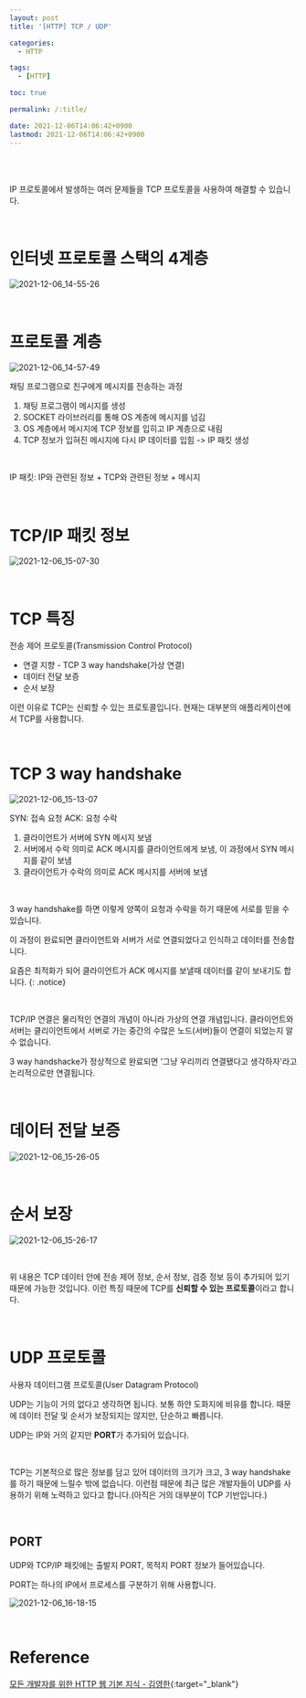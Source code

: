 ```yaml
---
layout: post
title: '[HTTP] TCP / UDP'

categories:
  - HTTP

tags:
  - [HTTP]

toc: true

permalink: /:title/

date: 2021-12-06T14:06:42+0900
lastmod: 2021-12-06T14:06:42+0900
---
```


<br>
<br>

IP 프로토콜에서 발생하는 여러 문제들을 TCP 프로토콜을 사용하여 해결할 수 있습니다.

<br>

# 인터넷 프로토콜 스택의 4계층

![2021-12-06_14-55-26](https://user-images.githubusercontent.com/87692499/144794863-a9aeb491-eba1-4280-a212-6e9b735690fc.png)

<br>

# 프로토콜 계층

![2021-12-06_14-57-49](https://user-images.githubusercontent.com/87692499/144795076-6420f2cc-e992-4de7-9f91-f059c4717740.png)

채팅 프로그램으로 친구에게 메시지를 전송하는 과정

1. 채팅 프로그램이 메시지를 생성
2. SOCKET 라이브러리를 통해 OS 계층에 메시지를 넘김
3. OS 계층에서 메시지에 TCP 정보를 입히고 IP 계층으로 내림
4. TCP 정보가 입혀진 메시지에 다시 IP 데이터를 입힘 -> IP 패킷 생성

<br>

IP 패킷: IP와 관련된 정보 + TCP와 관련된 정보 + 메시지

<br>

# TCP/IP 패킷 정보

![2021-12-06_15-07-30](https://user-images.githubusercontent.com/87692499/144795996-cb6aeb12-5fbb-4770-b7ca-31a0e83f4184.png)

<br>

# TCP 특징

전송 제어 프로토콜(Transmission Control Protocol)

- 연결 지향 - TCP 3 way handshake(가상 연결)
- 데이터 전달 보증
- 순서 보장

이런 이유로 TCP는 신뢰할 수 있는 프로토콜입니다. 현재는 대부분의 애플리케이션에서 TCP를 사용합니다.

<br>

# TCP 3 way handshake

![2021-12-06_15-13-07](https://user-images.githubusercontent.com/87692499/144796577-6150d1f1-905b-4d3c-92fd-4dcb64401ef1.png)

SYN: 접속 요청
ACK: 요청 수락

1. 클라이언트가 서버에 SYN 메시지 보냄
2. 서버에서 수락 의미로 ACK 메시지를 클라이언트에게 보냄, 이 과정에서 SYN 메시지를 같이 보냄
3. 클라이언트가 수락의 의미로 ACK 메시지를 서버에 보냄

<br>

3 way handshake를 하면 이렇게 양쪽이 요청과 수락을 하기 때문에 서로를 믿을 수 있습니다.

이 과정이 완료되면 클라이언트와 서버가 서로 연결되었다고 인식하고 데이터를 전송합니다.

요즘은 최적화가 되어 클라이언트가 ACK 메시지를 보낼때 데이터를 같이 보내기도 합니다.
{: .notice}

<br>

TCP/IP 연결은 물리적인 연결의 개념이 아니라 가상의 연결 개념입니다. 클라이언트와 서버는 클리이언트에서 서버로 가는 중간의 수많은 노드(서버)들이 연결이 되었는지 알 수 없습니다.

3 way handshacke가 정상적으로 완료되면 '그냥 우리끼리 연결됐다고 생각하자'라고 논리적으로만 연결됩니다.

<br>

# 데이터 전달 보증

![2021-12-06_15-26-05](https://user-images.githubusercontent.com/87692499/144797932-e13bfbf7-bc11-463b-a4bd-635a02cd137b.png)

<br>

# 순서 보장

![2021-12-06_15-26-17](https://user-images.githubusercontent.com/87692499/144797978-1757a8a1-97b2-439f-b19f-3c17a365e8ee.png)

<br>

위 내용은 TCP 데이터 안에 전송 제어 정보, 순서 정보, 검증 정보 등이 추가되어 있기 때문에 가능한 것입니다. 이런 특징 때문에 TCP를 **신뢰할 수 있는 프로토콜**이라고 합니다.

<br>

# UDP 프로토콜

사용자 데이터그램 프로토콜(User Datagram Protocol)

UDP는 기능이 거의 없다고 생각하면 됩니다. 보통 하얀 도화지에 비유를 합니다. 때문에 데이터 전달 및 순서가 보장되지는 않지만, 단순하고 빠릅니다.

UDP는 IP와 거의 같지만 **PORT**가 추가되어 있습니다.

<br>

TCP는 기본적으로 많은 정보를 담고 있어 데이터의 크기가 크고, 3 way handshake를 하기 때문에 느릴수 밖에 없습니다. 이런점 때문에 최근 많은 개발자들이 UDP를 사용하기 위해 노력하고 있다고 합니다.(아직은 거의 대부분이 TCP 기반입니다.)

<br>

## PORT

UDP와 TCP/IP 패킷에는 출발지 PORT, 목적지 PORT 정보가 들어있습니다.

PORT는 하나의 IP에서 프로세스를 구분하기 위해 사용합니다.

![2021-12-06_16-18-15](https://user-images.githubusercontent.com/87692499/144803855-40e7fb68-a0a0-42de-8c23-1a8409594434.png)

<br>

# Reference

[모든 개발자를 위한 HTTP 웹 기본 지식 - 김영한](https://www.inflearn.com/course/http-%EC%9B%B9-%EB%84%A4%ED%8A%B8%EC%9B%8C%ED%81%AC){:target="\_blank"}
